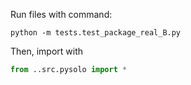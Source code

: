Run files with command:
```
python -m tests.test_package_real_B.py
```
Then, import with
```py
from ..src.pysolo import *
```
